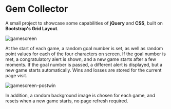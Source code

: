 # Gem Collector

A small project to showcase some capabilities of **jQuery** and **CSS**, built on **Bootstrap's Grid Layout**.

![gamescreen](https://user-images.githubusercontent.com/46268838/61596970-ba148e00-abcf-11e9-9325-e83e32bb0352.png)

At the start of each game, a random goal number is set, as well as random point values for each of the four characters on screen. If the goal number is met, a congratulatory alert is shown, and a new game starts after a few moments. If the goal number is passed, a different alert is displayed, but a new game starts automatically. Wins and losses are stored for the current page visit.

![gamescreen-postwin](https://user-images.githubusercontent.com/46268838/61596976-cc8ec780-abcf-11e9-9937-6666836d04ee.png)

In addition, a random background image is chosen for each game, and resets when a new game starts, no page refresh required.
